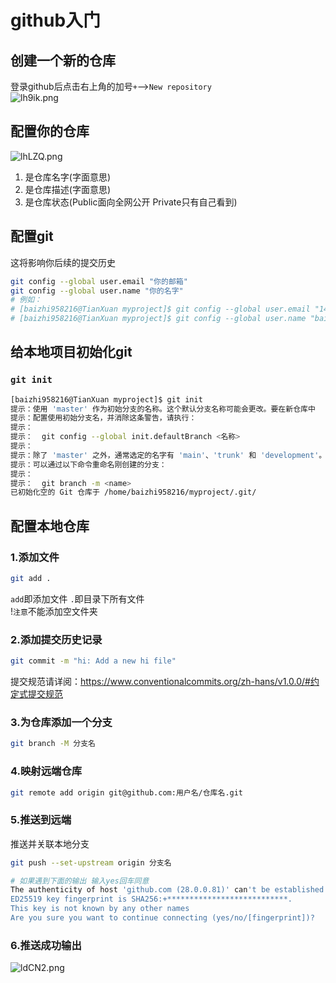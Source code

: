 # github入门
## 创建一个新的仓库
登录github后点击右上角的加号```+```-->```New repository```  
![lh9ik.png](https://s1.328888.xyz/2022/05/24/lh9ik.png)  
## 配置你的仓库  
![lhLZQ.png](https://s1.328888.xyz/2022/05/24/lhLZQ.png)  
1. 是仓库名字(字面意思)
2. 是仓库描述(字面意思)
3. 是仓库状态(Public面向全网公开 Private只有自己看到)
## 配置git
这将影响你后续的提交历史
```bash
git config --global user.email "你的邮箱"
git config --global user.name "你的名字"
# 例如：
# [baizhi958216@TianXuan myproject]$ git config --global user.email "1475289190@qq.com"
# [baizhi958216@TianXuan myproject]$ git config --global user.name "baizhi958216"
```
## 给本地项目初始化git
### ```git init```
```bash
[baizhi958216@TianXuan myproject]$ git init
提示：使用 'master' 作为初始分支的名称。这个默认分支名称可能会更改。要在新仓库中
提示：配置使用初始分支名，并消除这条警告，请执行：
提示：
提示：  git config --global init.defaultBranch <名称>
提示：
提示：除了 'master' 之外，通常选定的名字有 'main'、'trunk' 和 'development'。
提示：可以通过以下命令重命名刚创建的分支：
提示：
提示：  git branch -m <name>
已初始化空的 Git 仓库于 /home/baizhi958216/myproject/.git/
```
## 配置本地仓库
### 1.添加文件
```bash
git add .
```
```add```即添加文件 ```.```即目录下所有文件  
!```注意```不能添加空文件夹
### 2.添加提交历史记录
```bash
git commit -m "hi: Add a new hi file"
```
提交规范请详阅：https://www.conventionalcommits.org/zh-hans/v1.0.0/#约定式提交规范
### 3.为仓库添加一个分支
```bash
git branch -M 分支名
```
### 4.映射远端仓库
```bash
git remote add origin git@github.com:用户名/仓库名.git
```
### 5.推送到远端
推送并关联本地分支
```bash
git push --set-upstream origin 分支名

# 如果遇到下面的输出 输入yes回车同意
The authenticity of host 'github.com (28.0.0.81)' can't be established.
ED25519 key fingerprint is SHA256:+***************************.
This key is not known by any other names
Are you sure you want to continue connecting (yes/no/[fingerprint])?
```
### 6.推送成功输出
![ldCN2.png](https://s1.328888.xyz/2022/05/25/ldCN2.png)